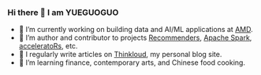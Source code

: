 ### Hi there 👋 I am YUEGUOGUO

- 🔭 I’m currently working on building data and AI/ML applications at [AMD](https://www.amd.com).
- 👯 I’m author and contributor to projects [Recommenders](https://github.com/microsoft/recommenders), [Apache Spark](https://github.com/apache/spark), [acceleratoRs](https://github.com/microsoft/acceleratoRs), etc.
- 📝 I regularly write articles on [Thinkloud](https://yueguoguo.github.io), my personal blog site.
- 🌱 I’m learning finance, contemporary arts, and Chinese food cooking.
